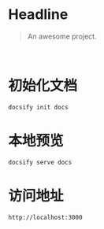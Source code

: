 # Headline

> An awesome project.

<br/>

# 初始化文档
```
docsify init docs
```

# 本地预览
```
docsify serve docs
```

# 访问地址 
```
http://localhost:3000
```

